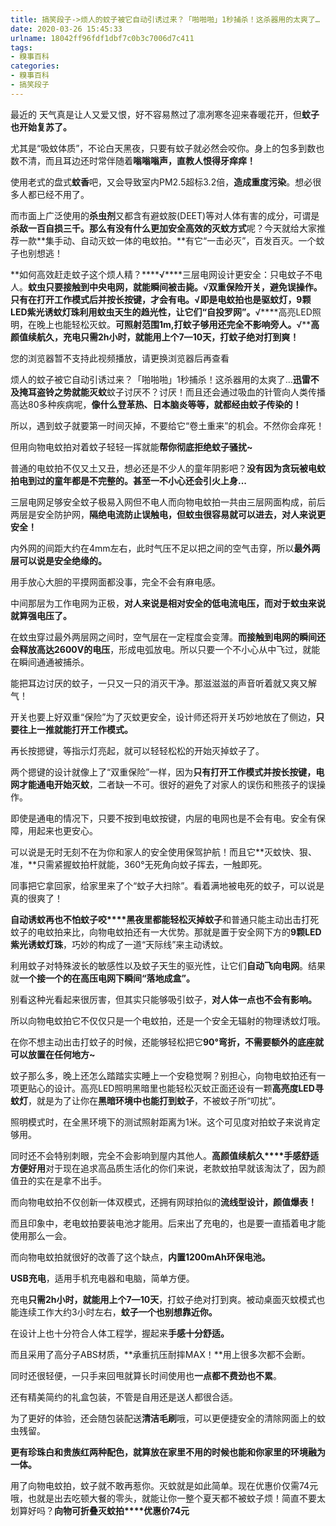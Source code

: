 ```yaml
---
title: 搞笑段子->烦人的蚊子被它自动引诱过来？「啪啪啪」1秒捕杀！这杀器用的太爽了… | 糗事百科
date: 2020-03-26 15:45:33
urlname: 18042ff96fdf1dbf7c0b3c7006d7c411
tags: 
- 糗事百科
categories:
- 糗事百科
- 搞笑段子
---
```

最近的 天气真是让人又爱又恨，好不容易熬过了凛冽寒冬迎来春暖花开，但**蚊子也开始复苏了。**

尤其是“吸蚊体质”，不论白天黑夜，只要有蚊子就必然会咬你。身上的包多到数也数不清，而且耳边还时常伴随着**嗡嗡嗡声，直教人恨得牙痒痒！**

使用老式的盘式**蚊香**吧，又会导致室内PM2.5超标3.2倍，**造成重度污染**。想必很多人都已经不用了。

而市面上广泛使用的**杀虫剂**又都含有避蚊胺(DEET)等对人体有害的成分，可谓是**杀敌一百自损三千。**那么有没有什么**更加安全高效的灭蚊方式**呢？今天就给大家推荐一款**集手动、自动灭蚊一体的电蚊拍。**有它“一击必灭”，百发百灭。一个蚊子也别想逃！

**如何高效赶走蚊子这个烦人精？****√****三层电网设计更安全：只电蚊子不电人。****蚊虫只要接触到中央电网，就能瞬间被击毙。****√****双重保险开关，避免误操作。****只有在打开工作模式后并按长按键，才会有电。****√****即是电蚊拍也是驱蚊灯****，9颗LED紫光诱蚊灯珠利用蚊虫天生的趋光性，让它们“自投罗网”。****√****高亮LED照明，在晚上也能轻松灭蚊。****可照射范围1m,打蚊子够用还完全不影响旁人。****√****高颜值续航久，充电只需2h小时，就能用上个7—10天，打蚊子绝对打到爽！**  

您的浏览器暂不支持此视频播放，请更换浏览器后再查看

烦人的蚊子被它自动引诱过来？「啪啪啪」1秒捕杀！这杀器用的太爽了…**迅雷不及掩耳盗铃之势就能灭蚊**蚊子讨厌不？讨厌！而且还会通过吸血的针管向人类传播高达80多种疾病呢，**像什么登革热、日本脑炎等等，就都经由蚊子传染的！**

所以，遇到蚊子就要第一时间灭掉，不要给它“卷土重来”的机会。不然你会痒死！

但用向物电蚊拍对着蚊子轻轻一挥就能**帮你彻底拒绝蚊子骚扰~**

普通的电蚊拍不仅又土又丑，想必还是不少人的童年阴影吧？**没有因为贪玩被电蚊拍电到过的童年都是不完整的。甚至一不小心还会引火上身...**

三层电网足够安全蚊子极易入网但不电人而向物电蚊拍一共由三层网面构成，前后两层是安全防护网，**隔绝电流防止误触电，但蚊虫很容易就可以进去，对人来说更安全！**

内外网的间距大约在4mm左右，此时气压不足以把之间的空气击穿，所以**最外两层可以说是安全绝缘的。**

用手放心大胆的平摸网面都没事，完全不会有麻电感。

中间那层为工作电网为正极，**对人来说是相对安全的低电流电压，而对于蚊虫来说就算强电压了。**

在蚊虫穿过最外两层网之间时，空气层在一定程度会变薄。**而接触到电网的瞬间还会释放高达2600V的电压**，形成电弧放电。所以只要一个不小心从中飞过，就能在瞬间通通被捕杀。

能把耳边讨厌的蚊子，一只又一只的消灭干净。那滋滋滋的声音听着就又爽又解气！

开关也要上好双重“保险”为了灭蚊更安全，设计师还将开关巧妙地放在了侧边，**只要往上一推就能打开工作模式。**

再长按摁键，等指示灯亮起，就可以轻轻松松的开始灭掉蚊子了。

两个摁键的设计就像上了“双重保险”一样，因为**只有打开工作模式并按长按键，电网才能通电开始灭蚊**，二者缺一不可。很好的避免了对家人的误伤和熊孩子的误操作。

即使是通电的情况下，只要不按到电蚊按键，内层的电网也是不会有电。安全有保障，用起来也更安心。

可以说是无时无刻不在为你和家人的安全使用保驾护航！而且它**灭蚊快、狠、准，**只需紧握蚊拍杆就能，360°无死角向蚊子挥去，一触即死。

同事把它拿回家，给家里来了个“蚊子大扫除”。看着满地被电死的蚊子，可以说是真的很爽了！

**自动诱蚊再也不怕蚊子咬****黑夜里都能轻松灭掉蚊子**和普通只能主动出击打死蚊子的电蚊拍来比，向物电蚊拍还有一大优势。那就是置于安全网下方的**9颗LED紫光诱蚊灯珠**，巧妙的构成了一道“天际线”来主动诱蚊。

利用蚊子对特殊波长的敏感性以及蚊子天生的驱光性，让它们**自动飞向电网**。结果就**一个接一个的在高压电网下瞬间“落地成盒”。**

别看这种光看起来很厉害，但其实只能够吸引蚊子，**对人体一点也不会有影响。**

所以向物电蚊拍它不仅仅只是一个电蚊拍，还是一个安全无辐射的物理诱蚊灯哦。

在你不想主动出击打蚊子的时候，还能够轻松把它**90°弯折，不需要额外的底座就可以放置在任何地方~**

蚊子那么多，晚上还怎么踏踏实实睡上一个安稳觉啊？别担心，向物电蚊拍还有一项更贴心的设计。高亮LED照明黑暗里也能轻松灭蚊正面还设有一颗**高亮度LED寻蚊灯**，就是为了让你在**黑暗环境中也能打到蚊子**，不被蚊子所“叨扰”。

照明模式时，在全黑环境下的测试照射距离为1米。这个可见度对拍蚊子来说肯定够用。

同时还不会特别刺眼，完全不会影响到屋内其他人。**高颜值续航久****手感舒适方便好用**对于现在追求高品质生活化的你们来说，老款蚊拍早就该淘汰了，因为颜值丑的实在是拿不出手。

而向物电蚊拍不仅创新一体双模式，还拥有网球拍似的**流线型设计，颜值爆表！**

而且印象中，老电蚊拍要装电池才能用。后来出了充电的，也是要一直插着电才能使用那么一会。

而向物电蚊拍就很好的改善了这个缺点，**内置1200mAh环保电池。**

**USB充电**，适用手机充电器和电脑，简单方便。

充电**只需2h小时，就能用上个7—10天**，打蚊子绝对打到爽。被动桌面灭蚊模式也能连续工作大约3小时左右，**蚊子一个也别想靠近你。**

在设计上也十分符合人体工程学，握起来**手感十分舒适。**

而且采用了高分子ABS材质，**承重抗压耐摔MAX！**用上很多次都不会断。

同时还很轻便，一只手来回甩就算长时间使用也**一点都不费劲也不累**。

还有精美简约的礼盒包装，不管是自用还是送人都很合适。

为了更好的体验，还会随包装配送**清洁毛刷**哦，可以更便捷安全的清除网面上的蚊虫残留。

**更有珍珠白和贵族红两种配色，就算放在家里不用的时候也能和你家里的环境融为一体。**

用了向物电蚊拍，蚊子就不敢再惹你。灭蚊就是如此简单。现在优惠价仅需74元哦，也就是出去吃顿大餐的零头，就能让你一整个夏天都不被蚊子烦！简直不要太划算好吗？**向物可折叠灭蚊拍****优惠价74元**


